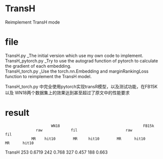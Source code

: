 # TransH
Reimplement TransH mode

# file 
TransH.py _The initial version which use my own code to implement.  
TransH_pytorch.py _Try to use the autograd function of pytorch to calculate the gradient of each embedding.    
TransH_torch.py _Use the torch.nn.Embedding and marginRankingLoss function to reimplement the TransH model.  

TransH_torch.py 中完全使用pytorch实现transR模型，以及测试功能，在FB15K 以及 WN18两个数据集上的效果达到甚至超过了原文中的性能要求

# result
	                     WN18                                      FB15k
                  raw             fil                      raw                      fil
	            MR    hit10        MR     hit10        MR      hit10         MR      hit10
TransH       253    0.6719       242    0.768       327       0.457         188       0.663
